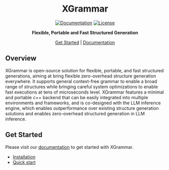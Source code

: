 <div align="center" id="top">

# XGrammar

[![Documentation](https://img.shields.io/badge/docs-latest-green)](https://xgrammar.mlc.ai/docs/)
[![License](https://img.shields.io/badge/license-apache_2-blue)](https://github.com/mlc-ai/xgrammar/blob/main/LICENSE)

**Flexible, Portable and Fast Structured Generation**


[Get Started](#get-started) | [Documentation](https://xgrammar.mlc.ai/docs/) <!-- TODO: | [Blogpost](https://blog.mlc.ai/TODO) -->

</div>

## Overview

XGrammar is open-source solution for flexible, portable, and fast structured generations,
aiming at bring flexible zero-overhead structure generation everywhere.
It supports general context-free grammar to enable a broad range of structures
while bringing careful system optimizations to enable fast executions at tens of microseconds level.
XGrammar features a minimal and portable c++ backend that can be easily integrated into multiple environments and frameworks,
and is co-designed with the LLM inference engine, which enables outperformance over existing structure
generation solutions and enables zero-overhead structured generation in LLM inference.

<!--
## Key Features

TODO
WebLLM reference https://github.com/mlc-ai/web-llm/#key-features, if we want to list key features.
-->


## Get Started

Please visit our [documentation](https://xgrammar.mlc.ai/docs/) to get started with XGrammar.
- [Installation](https://xgrammar.mlc.ai/docs/installation)
- [Quick start](https://xgrammar.mlc.ai/docs/quick_start)


<!--
## Links

TODO
- [Demo App: WebLLM Chat](https://chat.webllm.ai/)
- If you want to run LLM on native runtime, check out [MLC-LLM](https://github.com/mlc-ai/mlc-llm)
- You might also be interested in [Web Stable Diffusion](https://github.com/mlc-ai/web-stable-diffusion/).
-->
